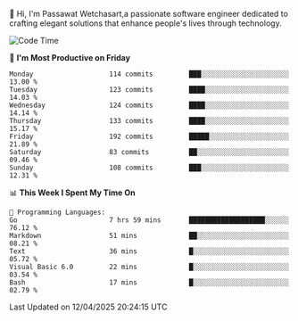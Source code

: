 
👋 Hi, I'm Passawat Wetchasart,a passionate software engineer dedicated to crafting elegant solutions that enhance people's lives through technology.


<!--START_SECTION:waka-->
![Code Time](http://img.shields.io/badge/Code%20Time-1%2C999%20hrs%2014%20mins-blue)

📅 **I'm Most Productive on Friday** 

```text
Monday                   114 commits         ███░░░░░░░░░░░░░░░░░░░░░░   13.00 % 
Tuesday                  123 commits         ████░░░░░░░░░░░░░░░░░░░░░   14.03 % 
Wednesday                124 commits         ████░░░░░░░░░░░░░░░░░░░░░   14.14 % 
Thursday                 133 commits         ████░░░░░░░░░░░░░░░░░░░░░   15.17 % 
Friday                   192 commits         █████░░░░░░░░░░░░░░░░░░░░   21.89 % 
Saturday                 83 commits          ██░░░░░░░░░░░░░░░░░░░░░░░   09.46 % 
Sunday                   108 commits         ███░░░░░░░░░░░░░░░░░░░░░░   12.31 % 
```


📊 **This Week I Spent My Time On** 

```text
💬 Programming Languages: 
Go                       7 hrs 59 mins       ███████████████████░░░░░░   76.12 % 
Markdown                 51 mins             ██░░░░░░░░░░░░░░░░░░░░░░░   08.21 % 
Text                     36 mins             █░░░░░░░░░░░░░░░░░░░░░░░░   05.72 % 
Visual Basic 6.0         22 mins             █░░░░░░░░░░░░░░░░░░░░░░░░   03.54 % 
Bash                     17 mins             █░░░░░░░░░░░░░░░░░░░░░░░░   02.79 % 
```


 Last Updated on 12/04/2025 20:24:15 UTC
<!--END_SECTION:waka-->

<!--
**markpassawat/markpassawat** is a ✨ _special_ ✨ repository because its `README.md` (this file) appears on your GitHub profile.

Here are some ideas to get you started:

- 🔭 I’m currently working on ...
- 🌱 I’m currently learning ...
- 👯 I’m looking to collaborate on ...
- 🤔 I’m looking for help with ...
- 💬 Ask me about ...
- 📫 How to reach me: ...
- 😄 Pronouns: He/Him
- ⚡ Fun fact: ...
-->

